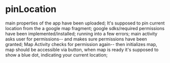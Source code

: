 # pinLocation
main properties of the app have been uploaded;
It's supposed to pin current location from the a google map fragment; 
google sdks/required permissions have been implemented/installed; 
running into a few errors; main activity asks user for permissions-- 
  and makes sure permissions have been granted; 
Map Activity checks for permission again-- 
  then initializes map, 
  map should be accessible via button, 
  when map is ready it's supposed to show a blue dot, 
  indicating your current location;
